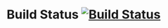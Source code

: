 # Build Status [![Build Status](https://travis-ci.org/ellerbrock/jekyll-linter.svg?branch=master)](https://travis-ci.org/ellerbrock/jekyll-linter)

